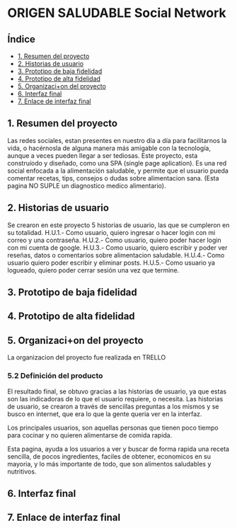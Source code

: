 # ORIGEN SALUDABLE Social Network

## Índice

* [1. Resumen del proyecto](#1-Resumen-del-proyecto)
* [2. Historias de usuario](#2-Historias-de-usuario.)
* [3. Prototipo de baja fidelidad](#3-Prototipo-de-baja-fidelidad)
* [4. Prototipo de alta fidelidad](#4-Prototipo-de-alta-fidelida)
* [5. Organizaci+on del proyecto](#5-organizacion-del-proyecto)
* [6. Interfaz final](#6-interfaz-final)
* [7. Enlace de interfaz final](#7-enlace-de-interfaz-final)

## 1. Resumen del proyecto
Las redes sociales, estan presentes en nuestro día a día para facilitarnos la vida, o hacérnosla de alguna manera más amigable con la tecnología, aunque a veces pueden llegar a ser tediosas.
 Este proyecto, esta construíodo y diseñado, como una SPA (single page aplication). Es una red social enfocada a la alimentación saludable, y permite que el usuario pueda comentar recetas, tips, consejos o dudas sobre alimentacion sana. (Esta pagina NO SUPLE un diagnostico medico alimentario).


## 2. Historias de usuario
Se crearon en este proyecto 5 historias de usuario, las que se cumpleron en su totalidad.
H.U.1.- Como usuario, quiero ingresar o hacer login con mi correo y una contraseña.
H.U.2.- Como usuario, quiero poder hacer login  con mi cuenta de google.
H.U.3.- Como usuario, quiero escribir y poder ver reseñas, datos o comentarios sobre alimentacion saludable.
H.U.4.- Como usuario quiero poder escribir y eliminar posts.
H.U.5.- Como usuario ya logueado, quiero poder cerrar sesión una vez que termine.
## 3. Prototipo de baja fidelidad

## 4. Prototipo de alta fidelidad

## 5. Organizaci+on del proyecto
La organizacion del proyecto fue realizada en TRELLO
### 5.2 Definición del producto
El resultado final, se obtuvo gracias a las historias de usuario, ya que estas son las indicadoras de lo que el usuario requiere, o necesita. Las historias de usuario, se crearon a través de sencillas preguntas a los mismos y se busco en internet, que era lo que la gente queria ver en la interfaz.

Los principales usuarios, son aquellas personas que tienen poco tiempo para cocinar y no quieren alimentarse de comida rapida.

Esta pagina, ayuda a los usuarios a ver y buscar de forma rapida una receta sencilla, de pocos ingredientes, faciles de obtener, economicos en su mayoria, y lo más importante de todo, que son alimentos saludables y nutritivos.

## 6. Interfaz final

## 7. Enlace de interfaz final
